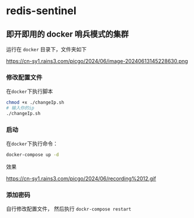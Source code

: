 # redis-sentinel
## 即开即用的 docker 哨兵模式的集群

运行在 `docker` 目录下，文件夹如下

https://cn-sy1.rains3.com/picgo/2024/06/image-20240613145228630.png



### 修改配置文件

在`docker`下执行脚本

```bash
chmod +x ./changeIp.sh
# 输入你的ip
./changeIp.sh
```



### 启动

在`docker`下执行命令：

```bash
docker-compose up -d
```



效果

https://cn-sy1.rains3.com/picgo/2024/06/recording%2012.gif



### 添加密码

自行修改配置文件， 然后执行 `dockr-compose restart`
